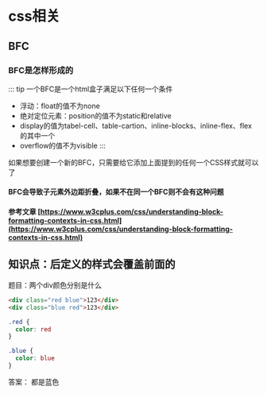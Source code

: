 # css相关

## BFC

### BFC是怎样形成的

::: tip 一个BFC是一个html盒子满足以下任何一个条件
  * 浮动：float的值不为none
  * 绝对定位元素：position的值不为static和relative
  * display的值为tabel-cell、table-cartion、inline-blocks、inline-flex、flex的其中一个
  * overflow的值不为visible
:::

如果想要创建一个新的BFC，只需要给它添加上面提到的任何一个CSS样式就可以了

#### BFC会导致子元素外边距折叠，如果不在同一个BFC则不会有这种问题

#### 参考文章 [https://www.w3cplus.com/css/understanding-block-formatting-contexts-in-css.html](https://www.w3cplus.com/css/understanding-block-formatting-contexts-in-css.html)  

## 知识点：后定义的样式会覆盖前面的

题目：两个div颜色分别是什么
```html
<div class="red blue">123</div>
<div class="blue red">123</div>
```

```css
.red {
  color: red
}

.blue {
  color: blue
}
```

答案： 都是蓝色